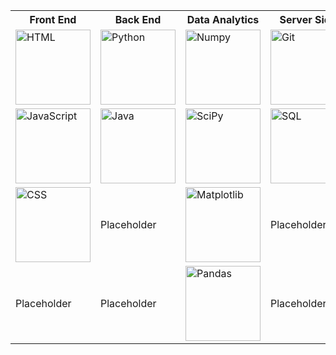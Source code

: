<!DOCTYPE html>
<!-- Profile for github-->
<html lang="en">
  <table>
    <style> img {height: 120px; width: 120px;} </style>
      <tr>
        <th>Front End</th>
        <th>Back End</th>
        <th>Data Analytics</th>
        <th>Server Side</th>
      </tr>
      <tr>
        <td><img src="https://upload.wikimedia.org/wikipedia/commons/thumb/8/82/Devicon-html5-plain.svg/800px-Devicon-html5-plain.svg.png" alt="HTML"></td>
        <td><img src="https://s3.dualstack.us-east-2.amazonaws.com/pythondotorg-assets/media/community/logos/python-logo-only.png" alt="Python"></td>
        <td><img src="https://www.freedownloadlogo.com/logos/n/numpy.svg" alt="Numpy"></td>
        <td><img src="https://upload.wikimedia.org/wikipedia/commons/e/e0/Git-logo.svg" alt="Git"></td>
       </tr>
       <tr>
        <td><img src="https://upload.wikimedia.org/wikipedia/commons/thumb/9/99/Unofficial_JavaScript_logo_2.svg/1024px-Unofficial_JavaScript_logo_2.svg.png" alt="JavaScript" ></td>
        <td><img src="https://upload.wikimedia.org/wikipedia/ru/3/39/Java_logo.svg" alt="Java" ></td>
        <td><img src="https://upload.wikimedia.org/wikipedia/commons/b/b2/SCIPY_2.svg" alt="SciPy"></td>
        <td><img src="https://upload.wikimedia.org/wikipedia/commons/6/6f/Sql_database_shortcut_icon.png" alt="SQL"></td>
       </tr>
       <tr>
        <td><img src="https://upload.wikimedia.org/wikipedia/commons/d/d5/CSS3_logo_and_wordmark.svg" alt="CSS"></td>
        <td>Placeholder</td>
        <td><img src="https://upload.wikimedia.org/wikipedia/commons/8/84/Matplotlib_icon.svg" alt="Matplotlib"></td>
        <td>Placeholder</td>
       </tr>
       <tr>
         <td>Placeholder</td>
         <td>Placeholder</td>
         <td><img src="https://upload.wikimedia.org/wikipedia/commons/2/22/Pandas_mark.svg" alt="Pandas"></td>
         <td>Placeholder</td>
       </tr>
   </table>
</html>
